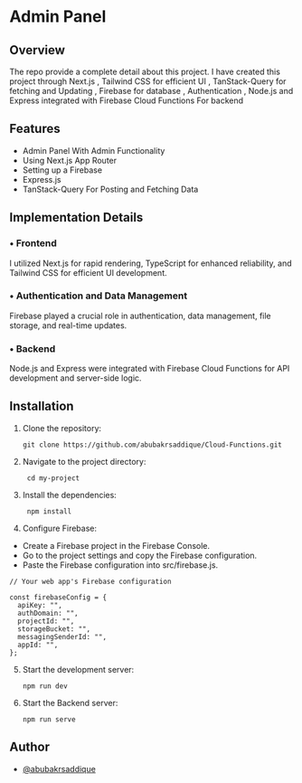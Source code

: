 # Admin Panel

## Overview

The repo provide a complete detail about this project. I have created this project through Next.js , Tailwind CSS for efficient UI , TanStack-Query for fetching and Updating , Firebase for database , Authentication , Node.js and Express integrated with Firebase Cloud Functions For backend

## Features

- Admin Panel With Admin Functionality
- Using Next.js App Router
- Setting up a Firebase
- Express.js
- TanStack-Query For Posting and Fetching Data

## Implementation Details

### • Frontend

I utilized Next.js for rapid rendering, TypeScript for enhanced reliability, and Tailwind CSS for efficient UI development.

### • Authentication and Data Management

Firebase played a crucial role in authentication, data management, file storage, and real-time updates.

### • Backend

Node.js and Express were integrated with Firebase Cloud Functions for API development and server-side logic.

## Installation

1. Clone the repository:

   ```shell
   git clone https://github.com/abubakrsaddique/Cloud-Functions.git

   ```

2. Navigate to the project directory:

   ```shell
    cd my-project

   ```

3. Install the dependencies:

   ```shell
    npm install

   ```

4. Configure Firebase:

- Create a Firebase project in the Firebase Console.
- Go to the project settings and copy the Firebase configuration.
- Paste the Firebase configuration into src/firebase.js.

```
// Your web app's Firebase configuration

const firebaseConfig = {
  apiKey: "",
  authDomain: "",
  projectId: "",
  storageBucket: "",
  messagingSenderId: "",
  appId: "",
};
```

5. Start the development server:

   ```shell
   npm run dev

   ```

6. Start the Backend server:

   ```shell
   npm run serve

   ```

## Author

- [@abubakrsaddique](https://github.com/abubakrsaddique)
